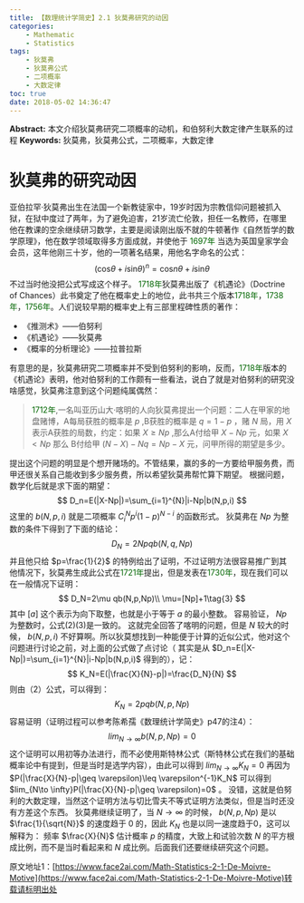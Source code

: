 ```yaml
---
title: 【数理统计学简史】2.1 狄莫弗研究的动因
categories:
    - Mathematic
    - Statistics
tags:
    - 狄莫弗
    - 狄莫弗公式
    - 二项概率
    - 大数定律
toc: true
date: 2018-05-02 14:36:47
---
```


**Abstract:** 本文介绍狄莫弗研究二项概率的动机，和伯努利大数定律产生联系的过程
**Keywords:** 狄莫弗，狄莫弗公式，二项概率，大数定律

<!--more-->
# 狄莫弗的研究动因
亚伯拉罕·狄莫弗出生在法国一个新教徒家中，19岁时因为宗教信仰问题被抓入狱，在狱中度过了两年，为了避免迫害，21岁流亡伦敦，担任一名教师，在哪里他在教课的空余继续研习数学，主要是阅读刚出版不就的牛顿著作《自然哲学的数学原理》，他在数学领域取得多方面成就，并使他于 <font color="006600">1697年</font> 当选为英国皇家学会会员，这年他刚三十岁，他的一项著名结果，用他名字命名的公式：
$$
(\text{cos}\theta+i\text{sin}\theta)^n=\text{cos}n\theta+i\text{sin}\theta
$$
不过当时他没把公式写成这个样子。
<font color="006600">1718年</font>狄莫弗出版了《机遇论》（Doctrine of Chances）此书奠定了他在概率史上的地位，此书共三个版本<font color="006600">1718年</font>，<font color="006600">1738年</font>，<font color="006600">1756年</font>。人们说较早期的概率史上有三部里程碑性质的著作：
- 《推测术》——伯努利
- 《机遇论》——狄莫弗
- 《概率的分析理论》——拉普拉斯

有意思的是，狄莫弗研究二项概率并不受到伯努利的影响，反而，<font color="006600">1718年</font>版本的《机遇论》表明，他对伯努利的工作颇有一些看法，说白了就是对伯努利的研究没啥感觉，狄莫弗注意到这个问题纯属偶然：
><font color="006600">1712年</font>,一名叫亚历山大·喀明的人向狄莫弗提出一个问题：二人在甲家的地盘赌博，A每局获胜的概率是 $p$ ,B获胜的概率是 $q=1-p$ ，赌 $N$ 局，用 $X$ 表示A获胜的局数，约定：如果 $X\geq Np$ ,那么A付给甲 $X-Np$ 元，如果 $X<Np$ 那么 B付给甲 $(N-X)-Nq=Np-X$ 元，问甲所得的期望是多少。

提出这个问题的明显是个想开赌场的。不管结果，赢的多的一方要给甲服务费，而甲还很关系自己能收到多少服务费，所以希望狄莫弗帮忙算下期望。
根据问题，数学化后就是求下面的期望：
$$
D_n=E(|X-Np|)=\sum_{i=1}^{N}|i-Np|b(N,p,i)
$$
这里的 $b(N,p,i)$ 就是二项概率 $C^{N}_{i}p^i(1-p)^{N-i}$ 的函数形式。
狄莫弗在 $Np$ 为整数的条件下得到了下面的结论：
$$
D_N=2Npqb(N,q,Np)\tag{2}
$$
并且他只给 $p=\frac{1}{2}$ 的特例给出了证明，不过证明方法很容易推广到其他情况下，狄莫弗生成此公式在<font color="006600">1721年</font>提出，但是发表在<font color="006600">1730年</font>，现在我们可以在一般情况下证明：
$$
D_N=2\mu qb(N,p,Np)\\
\mu=[Np]+1\tag{3}
$$
其中 $[a]$ 这个表示为向下取整，也就是小于等于 $a$ 的最小整数。
容易验证， $Np$ 为整数时，公式(2)(3)是一致的。
这就完全回答了喀明的问题，但是 $N$ 较大的时候， $b(N,p,i)$ 不好算啊。所以狄莫想找到一种能便于计算的近似公式，他对这个问题进行讨论之前，对上面的公式做了点讨论（ 其实是从 $D_n=E(|X-Np|)=\sum_{i=1}^{N}|i-Np|b(N,p,i)$ 得到的），记：
$$
K_N=E(|\frac{X}{N}-p|)=\frac{D_N}{N}
$$
则由（2）公式，可以得到：
$$
K_N=2pqb(N,p,Np)
$$
容易证明（证明过程可以参考陈希孺《数理统计学简史》p47的注4）：
$$
lim_{N\to \infty}b(N,p,Np)=0
$$
这个证明可以用初等办法进行，而不必使用斯特林公式（斯特林公式在我们的基础概率论中有提到，但是当时是选学内容），由此可以得到 $lim_{N\to \infty}K_N=0$ 再因为 $P(|\frac{X}{N}-p|\geq \varepsilon)\leq \varepsilon^{-1}K_N$ 可以得到 $lim_{N\to \infty}P(|\frac{X}{N}-p|\geq \varepsilon)=0$  。
没错，这就是伯努利的大数定理，当然这个证明方法与切比雪夫不等式证明方法类似，但是当时还没有方差这个东西。
狄莫弗继续证明了，当 $N\to \infty$ 的时候， $b(N,p,Np)$ 是以 $\frac{1}{\sqrt{N}}$ 的速度趋于 0 的，因此 $K_N$ 也是以同一速度趋于0，这可以解释为： 频率 $\frac{X}{N}$ 估计概率 $p$ 的精度，大致上和试验次数 $N$ 的平方根成比例，而不是当时看起来和 $N$ 成比例。后面我们还要继续研究这个问题。





原文地址1：[https://www.face2ai.com/Math-Statistics-2-1-De-Moivre-Motive](https://www.face2ai.com/Math-Statistics-2-1-De-Moivre-Motive)转载请标明出处
